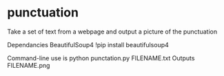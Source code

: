 # punctuation
Take a set of text from a webpage and output a picture of the punctuation

Dependancies
BeautifulSoup4
!pip install beautifulsoup4

Command-line use is python punctation.py FILENAME.txt
Outputs FILENAME.png
